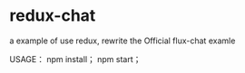 # redux-chat
a example of  use redux, rewrite the Official flux-chat examle

USAGE：
npm install；
npm start；
